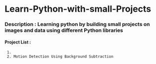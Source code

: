 # Learn-Python-with-small-Projects
### Description : Learning python by building small projects on images and data using different Python libraries

#### Project List :
     1. 
     2. Motion Detection Using Background Subtraction
